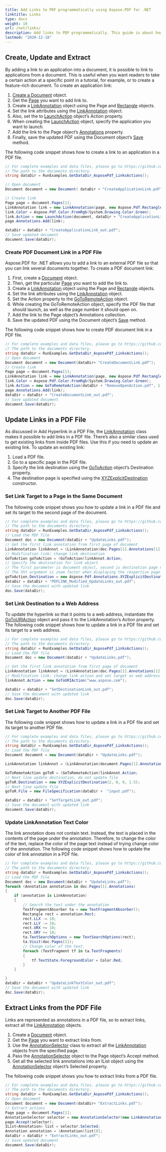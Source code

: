 ```yaml
---
title: Add Links to PDF programmatically using Aspose.PDF for .NET
linktitle: Links
type: docs
weight: 10
url: /net/links/
description: Add links to PDF programmatically. This guide is about how to add an internal page link in PDF or insert an external website hyperlink to PDF in C# language.
lastmod: "2020-12-18"
---
```


## Create, Update and Extract

By adding a link to an application into a document, it is possible to link to applications from a document. This is useful when you want readers to take a certain action at a specific point in a tutorial, for example, or to create a feature-rich document. To create an application link:

1. [Create a Document](https://apireference.aspose.com/pdf/net/aspose.pdf/document) object.
1. Get the [Page](https://apireference.aspose.com/pdf/net/aspose.pdf/page) you want to add link to.
1. Create a [LinkAnnotation](https://apireference.aspose.com/pdf/net/aspose.pdf.annotations/linkannotation) object using the Page and [Rectangle](https://apireference.aspose.com/pdf/net/aspose.pdf/rectangle) objects.
1. Set the link attributes using the [LinkAnnotation](https://apireference.aspose.com/pdf/net/aspose.pdf.annotations/linkannotation) object.
1. Also, set the to [LaunchAction](https://apireference.aspose.com/pdf/net/aspose.pdf.annotations/launchaction) object’s Action property.
1. When creating the [LaunchAction](https://apireference.aspose.com/pdf/net/aspose.pdf.annotations/launchaction) object, specify the application you want to launch.
1. Add the link to the Page object’s [Annotations](https://apireference.aspose.com/pdf/net/aspose.pdf/page/properties/annotations) property.
1. Finally, save the updated PDF using the Document object’s [Save](https://apireference.aspose.com/pdf/net/aspose.pdf/document/methods/save) method.

The following code snippet shows how to create a link to an application in a PDF file.

```csharp
// For complete examples and data files, please go to https://github.com/aspose-pdf/Aspose.PDF-for-.NET
// The path to the documents directory.
string dataDir = RunExamples.GetDataDir_AsposePdf_LinksActions();

// Open document
Document document = new Document( dataDir + "CreateApplicationLink.pdf");

// Create link
Page page = document.Pages[1];
LinkAnnotation link = new LinkAnnotation(page, new Aspose.Pdf.Rectangle(100, 100, 300, 300));
link.Color = Aspose.Pdf.Color.FromRgb(System.Drawing.Color.Green);
link.Action = new LaunchAction(document, dataDir + "CreateApplicationLink.pdf");
page.Annotations.Add(link);

dataDir = dataDir + "CreateApplicationLink_out.pdf";
// Save updated document
document.Save(dataDir);
```

### Create PDF Document Link in a PDF File

Aspose.PDF for .NET allows you to add a link to an external PDF file so that you can link several documents together. To create a PDF document link:

1. First, create a [Document](https://apireference.aspose.com/pdf/net/aspose.pdf/document) object.
1. Then, get the particular [Page](https://apireference.aspose.com/pdf/net/aspose.pdf/page) you want to add the link to.
1. Create a [LinkAnnotation](https://apireference.aspose.com/pdf/net/aspose.pdf.annotations/linkannotation) object using the Page and [Rectangle](https://apireference.aspose.com/pdf/net/aspose.pdf/rectangle) objects.
1. Set the link attributes using the [LinkAnnotation](https://apireference.aspose.com/pdf/net/aspose.pdf.annotations/linkannotation) object.
1. Set the Action property to the [GoToRemoteAction](https://apireference.aspose.com/pdf/net/aspose.pdf.annotations/gotoremoteaction) object.
1. While creating the GoToRemoteAction object, specify the PDF file that should launch, as well as the page number it should open on.
1. Add the link to the Page object’s Annotations collection.
1. Save the updated PDF using the Document object’s [Save](https://apireference.aspose.com/pdf/net/aspose.pdf/document/methods/save) method.

The following code snippet shows how to create PDF document link in a PDF file.

 ```csharp
// For complete examples and data files, please go to https://github.com/aspose-pdf/Aspose.PDF-for-.NET
// The path to the documents directory.
string dataDir = RunExamples.GetDataDir_AsposePdf_LinksActions();
// Open document
Document document = new Document(dataDir+ "CreateDocumentLink.pdf");
// Create link
Page page = document.Pages[1];
LinkAnnotation link = new LinkAnnotation(page, new Aspose.Pdf.Rectangle(100, 100, 300, 300));
link.Color = Aspose.Pdf.Color.FromRgb(System.Drawing.Color.Green);
link.Action = new GoToRemoteAction(dataDir + "RemoveOpenAction.pdf", 1);
page.Annotations.Add(link);
dataDir = dataDir + "CreateDocumentLink_out.pdf";
// Save updated document
document.Save(dataDir);
```

## Update Links in a PDF File

As discussed in Add Hyperlink in a PDF File, the [LinkAnnotation](https://apireference.aspose.com/pdf/net/aspose.pdf.annotations/linkannotation) class makes it possible to add links in a PDF file. There’s also a similar class used to get existing links from inside PDF files. Use this if you need to update an existing link. To update an existing link:

1. Load a PDF file.
1. Go to a specific page in the PDF file.
1. Specify the link destination using the [GoToAction](https://apireference.aspose.com/pdf/net/aspose.pdf.annotations/gotoaction) object’s Destination property.
1. The destination page is specified using the [XYZExplicitDestination](https://apireference.aspose.com/pdf/net/aspose.pdf.annotations/xyzexplicitdestination) constructor.

### Set Link Target to a Page in the Same Document

The following code snippet shows you how to update a link in a PDF file and set its target to the second page of the document.

```csharp
// For complete examples and data files, please go to https://github.com/aspose-pdf/Aspose.PDF-for-.NET
// The path to the documents directory.
string dataDir = RunExamples.GetDataDir_AsposePdf_LinksActions();
// Load the PDF file
Document doc = new Document(dataDir + "UpdateLinks.pdf");
// Get the first link annotation from first page of document
LinkAnnotation linkAnnot = (LinkAnnotation)doc.Pages[1].Annotations[1];
// Modification link: change link destination
GoToAction goToAction = (GoToAction)linkAnnot.Action;
// Specify the destination for link object
// The first parameter is document object, second is destination page number.
// The 5ht argument is zoom factor when displaying the respective page. When using 2, the page will be displayed in 200% zoom
goToAction.Destination = new Aspose.Pdf.Annotations.XYZExplicitDestination(1, 1, 2, 2);
dataDir = dataDir + "PDFLINK_Modified_UpdateLinks_out.pdf";
// Save the document with updated link
doc.Save(dataDir);
```

### Set Link Destination to a Web Address

To update the hyperlink so that it points to a web address, instantiate the [GoToURIAction](https://apireference.aspose.com/pdf/net/aspose.pdf.annotations/gotouriaction) object and pass it to the LinkAnnotation’s Action property. The following code snippet shows how to update a link in a PDF file and set its target to a web address.

```csharp
// For complete examples and data files, please go to https://github.com/aspose-pdf/Aspose.PDF-for-.NET
// The path to the documents directory.
string dataDir = RunExamples.GetDataDir_AsposePdf_LinksActions();
// Load the PDF file
Document doc = new Document(dataDir + "UpdateLinks.pdf");

// Get the first link annotation from first page of document
LinkAnnotation linkAnnot = (LinkAnnotation)doc.Pages[1].Annotations[1];
// Modification link: change link action and set target as web address
linkAnnot.Action = new GoToURIAction("www.aspose.com");

dataDir = dataDir + "SetDestinationLink_out.pdf";
// Save the document with updated link
doc.Save(dataDir);
```

### Set Link Target to Another PDF File

The following code snippet shows how to update a link in a PDF file and set its target to another PDF file.

```csharp
// For complete examples and data files, please go to https://github.com/aspose-pdf/Aspose.PDF-for-.NET
// The path to the documents directory.
string dataDir = RunExamples.GetDataDir_AsposePdf_LinksActions();
// Load the PDF file
Document document = new Document(dataDir + "UpdateLinks.pdf");

LinkAnnotation linkAnnot = (LinkAnnotation)document.Pages[1].Annotations[1];

GoToRemoteAction goToR = (GoToRemoteAction)linkAnnot.Action;
// Next line update destination, do not update file
goToR.Destination = new XYZExplicitDestination(2, 0, 0, 1.5);
// Next line update file
goToR.File = new FileSpecification(dataDir +  "input.pdf");

dataDir = dataDir + "SetTargetLink_out.pdf";
// Save the document with updated link
document.Save(dataDir);
```

### Update LinkAnnotation Text Color

The link annotation does not contain text. Instead, the text is placed in the contents of the page under the annotation. Therefore, to change the color of the text, replace the color of the page text instead of trying change color of the annotation. The following code snippet shows how to update the color of link annotation in a PDF file.

```csharp
// For complete examples and data files, please go to https://github.com/aspose-pdf/Aspose.PDF-for-.NET
// The path to the documents directory.
string dataDir = RunExamples.GetDataDir_AsposePdf_LinksActions();
// Load the PDF file
Document doc = new Document(dataDir + "UpdateLinks.pdf");
foreach (Annotation annotation in doc.Pages[1].Annotations)
{
    if (annotation is LinkAnnotation)
    {
        // Search the text under the annotation
        TextFragmentAbsorber ta = new TextFragmentAbsorber();
        Rectangle rect = annotation.Rect;
        rect.LLX -= 10;
        rect.LLY -= 10;
        rect.URX += 10;
        rect.URY += 10;
        ta.TextSearchOptions = new TextSearchOptions(rect);
        ta.Visit(doc.Pages[1]);
        // Change color of the text.
        foreach (TextFragment tf in ta.TextFragments)
        {
            tf.TextState.ForegroundColor = Color.Red;
        }
    }

}
dataDir = dataDir + "UpdateLinkTextColor_out.pdf";
// Save the document with updated link
doc.Save(dataDir);
```

## Extract Links from the PDF File

Links are represented as annotations in a PDF file, so to extract links, extract all the [LinkAnnotation](https://apireference.aspose.com/pdf/net/aspose.pdf.annotations/linkannotation) objects.

1. Create a [Document](https://apireference.aspose.com/pdf/net/aspose.pdf/document) object.
1. Get the [Page](https://apireference.aspose.com/pdf/net/aspose.pdf/page) you want to extract links from.
1. Use the [AnnotationSelector](https://apireference.aspose.com/pdf/net/aspose.pdf.annotations/annotationselector) class to extract all the [LinkAnnotation](https://apireference.aspose.com/pdf/net/aspose.pdf.annotations/linkannotation) objects from the specified page.
1. Pass the [AnnotationSelector](https://apireference.aspose.com/pdf/net/aspose.pdf.annotations/annotationselector) object to the Page object’s Accept method.
1. Get all the selected link annotations into an IList object using the [AnnotationSelector](https://apireference.aspose.com/pdf/net/aspose.pdf.annotations/annotationselector) object’s Selected property.

The following code snippet shows you how to extract links from a PDF file.

```csharp
// For complete examples and data files, please go to https://github.com/aspose-pdf/Aspose.PDF-for-.NET
// The path to the documents directory.
string dataDir = RunExamples.GetDataDir_AsposePdf_LinksActions();
// Open document
Document document = new Document(dataDir+ "ExtractLinks.pdf");
// Extract actions
Page page = document.Pages[1];
AnnotationSelector selector = new AnnotationSelector(new LinkAnnotation(page, Aspose.Pdf.Rectangle.Trivial));
page.Accept(selector);
IList<Annotation> list = selector.Selected;
Annotation annotation = (Annotation)list[0];
dataDir = dataDir + "ExtractLinks_out.pdf";
// Save updated document
document.Save(dataDir);
```

